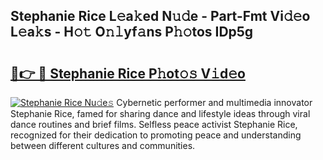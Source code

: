 ## Stephanie Rice L𝚎a𝚔ed N𝚞𝚍e - Part-Fmt Vi𝚍𝚎o L𝚎a𝚔s - H𝚘𝚝 O𝚗𝚕yf𝚊ns P𝚑𝚘tos IDp5g

# <h2><a href="http://kf6tmxy.oniu.top/?m=Stephanie+Rice">🔗👉 🔴 Stephanie Rice P𝚑ot𝚘𝚜 V𝚒d𝚎o</a></h2>

[![Stephanie Rice Nu𝚍e𝚜](https://i.imgur.com/0qMVB7G.gif)](http://kf6tmxy.oniu.top/?m=Stephanie+Rice)
Cybernetic performer and multimedia innovator Stephanie Rice, famed for sharing dance and lifestyle ideas through viral dance routines and brief films. Selfless peace activist Stephanie Rice, recognized for their dedication to promoting peace and understanding between different cultures and communities.  
